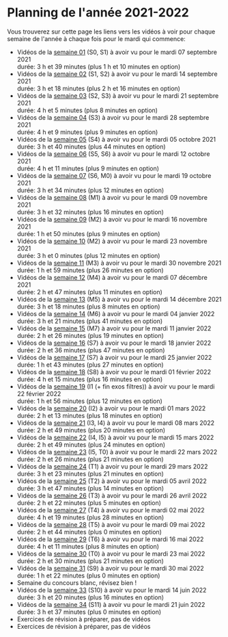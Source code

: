 
# Planning de l'année 2021-2022

Vous trouverez sur cette page les liens vers les vidéos à voir pour chaque
semaine de l'année à chaque fois pour le mardi qui commence:

* Vidéos de la [semaine 01](Sem01.html) (S0, S1) à avoir vu pour le mardi 07 septembre 2021   
  durée: 3 h et 39 minutes (plus 1 h et 10 minutes en option)
* Vidéos de la [semaine 02](Sem02.html) (S1, S2) à avoir vu pour le mardi 14 septembre 2021   
  durée: 3 h et 18 minutes (plus 2 h et 16 minutes en option)
* Vidéos de la [semaine 03](Sem03.html) (S2, S3) à avoir vu pour le mardi 21 septembre 2021   
  durée: 4 h et 5 minutes (plus 8 minutes en option)
* Vidéos de la [semaine 04](Sem04.html) (S3) à avoir vu pour le mardi 28 septembre 2021   
  durée: 4 h et 9 minutes (plus 9 minutes en option)
* Vidéos de la [semaine 05](Sem05.html) (S4) à avoir vu pour le mardi 05 octobre 2021   
  durée: 3 h et 40 minutes (plus 44 minutes en option)
* Vidéos de la [semaine 06](Sem06.html) (S5, S6) à avoir vu pour le mardi 12 octobre 2021   
  durée: 4 h et 11 minutes (plus 9 minutes en option)
* Vidéos de la [semaine 07](Sem07.html) (S6, M0) à avoir vu pour le mardi 19 octobre 2021   
  durée: 3 h et 34 minutes (plus 12 minutes en option)
* Vidéos de la [semaine 08](Sem08.html) (M1) à avoir vu pour le mardi 09 novembre 2021   
  durée: 3 h et 32 minutes (plus 16 minutes en option)
* Vidéos de la [semaine 09](Sem09.html) (M2) à avoir vu pour le mardi 16 novembre 2021   
  durée: 1 h et 50 minutes (plus 9 minutes en option)
* Vidéos de la [semaine 10](Sem10.html) (M2) à avoir vu pour le mardi 23 novembre 2021   
  durée: 3 h et 0 minutes (plus 12 minutes en option)
* Vidéos de la [semaine 11](Sem11.html) (M3) à avoir vu pour le mardi 30 novembre 2021   
  durée: 1 h et 59 minutes (plus 26 minutes en option)
* Vidéos de la [semaine 12](Sem12.html) (M4) à avoir vu pour le mardi 07 décembre 2021   
  durée: 2 h et 47 minutes (plus 11 minutes en option)
* Vidéos de la [semaine 13](Sem13.html) (M5) à avoir vu pour le mardi 14 décembre 2021   
  durée: 3 h et 18 minutes (plus 8 minutes en option)
* Vidéos de la [semaine 14](Sem14.html) (M6) à avoir vu pour le mardi 04 janvier 2022   
  durée: 3 h et 21 minutes (plus 41 minutes en option)
* Vidéos de la [semaine 15](Sem15.html) (M7) à avoir vu pour le mardi 11 janvier 2022   
  durée: 2 h et 26 minutes (plus 19 minutes en option)
* Vidéos de la [semaine 16](Sem16.html) (S7) à avoir vu pour le mardi 18 janvier 2022   
  durée: 2 h et 36 minutes (plus 47 minutes en option)
* Vidéos de la [semaine 17](Sem17.html) (S7) à avoir vu pour le mardi 25 janvier 2022   
  durée: 1 h et 43 minutes (plus 27 minutes en option)
* Vidéos de la [semaine 18](Sem18.html) (S8) à avoir vu pour le mardi 01 février 2022   
  durée: 4 h et 15 minutes (plus 16 minutes en option)
* Vidéos de la [semaine 19](Sem19.html) (I1 (+ fin exos filtres)) à avoir vu pour le mardi 22 février 2022   
  durée: 1 h et 56 minutes (plus 12 minutes en option)
* Vidéos de la [semaine 20](Sem20.html) (I2) à avoir vu pour le mardi 01 mars 2022   
  durée: 2 h et 13 minutes (plus 18 minutes en option)
* Vidéos de la [semaine 21](Sem21.html) (I3, I4) à avoir vu pour le mardi 08 mars 2022   
  durée: 2 h et 49 minutes (plus 20 minutes en option)
* Vidéos de la [semaine 22](Sem22.html) (I4, I5) à avoir vu pour le mardi 15 mars 2022   
  durée: 2 h et 49 minutes (plus 24 minutes en option)
* Vidéos de la [semaine 23](Sem23.html) (I5, T0) à avoir vu pour le mardi 22 mars 2022   
  durée: 2 h et 26 minutes (plus 21 minutes en option)
* Vidéos de la [semaine 24](Sem24.html) (T1) à avoir vu pour le mardi 29 mars 2022   
  durée: 3 h et 23 minutes (plus 21 minutes en option)
* Vidéos de la [semaine 25](Sem25.html) (T2) à avoir vu pour le mardi 05 avril 2022   
  durée: 3 h et 47 minutes (plus 14 minutes en option)
* Vidéos de la [semaine 26](Sem26.html) (T3) à avoir vu pour le mardi 26 avril 2022   
  durée: 2 h et 22 minutes (plus 5 minutes en option)
* Vidéos de la [semaine 27](Sem27.html) (T4) à avoir vu pour le mardi 02 mai 2022   
  durée: 4 h et 19 minutes (plus 28 minutes en option)
* Vidéos de la [semaine 28](Sem28.html) (T5) à avoir vu pour le mardi 09 mai 2022   
  durée: 2 h et 44 minutes (plus 0 minutes en option)
* Vidéos de la [semaine 29](Sem29.html) (T6) à avoir vu pour le mardi 16 mai 2022   
  durée: 4 h et 11 minutes (plus 8 minutes en option)
* Vidéos de la [semaine 30](Sem30.html) (T0) à avoir vu pour le mardi 23 mai 2022   
  durée: 2 h et 30 minutes (plus 21 minutes en option)
* Vidéos de la [semaine 31](Sem31.html) (S9) à avoir vu pour le mardi 30 mai 2022   
  durée: 1 h et 22 minutes (plus 0 minutes en option)
* Semaine du concours blanc, révisez bien !
* Vidéos de la [semaine 33](Sem33.html) (S10) à avoir vu pour le mardi 14 juin 2022   
  durée: 3 h et 20 minutes (plus 16 minutes en option)
* Vidéos de la [semaine 34](Sem34.html) (S11) à avoir vu pour le mardi 21 juin 2022   
  durée: 3 h et 37 minutes (plus 0 minutes en option)
* Exercices de révision à préparer, pas de vidéos
* Exercices de révision à préparer, pas de vidéos

